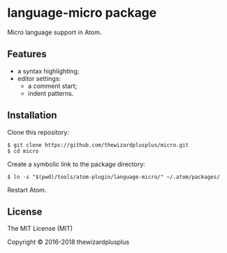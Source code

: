 # language-micro package

Micro language support in Atom.

## Features

* a syntax highlighting;
* editor settings:
	* a comment start;
	* indent patterns.

## Installation

Clone this repository:

```
$ git clone https://github.com/thewizardplusplus/micro.git
$ cd micro
```

Create a symbolic link to the package directory:

```
$ ln -s "$(pwd)/tools/atom-plugin/language-micro/" ~/.atom/packages/
```

Restart Atom.

## License

The MIT License (MIT)

Copyright &copy; 2016-2018 thewizardplusplus
